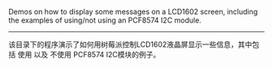 Demos on how to display some messages on a LCD1602 screen, including the examples of using/not using an PCF8574 I2C module.

****

该目录下的程序演示了如何用树莓派控制LCD1602液晶屏显示一些信息，其中包括 使用 以及 不使用 PCF8574 I2C模块的例子。

